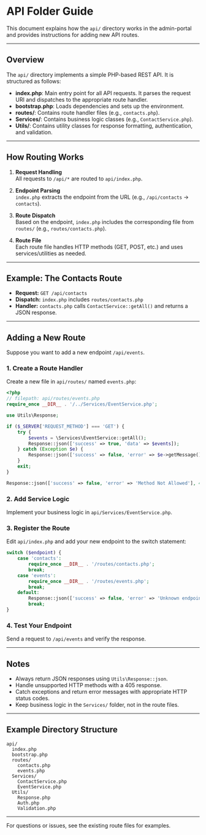 # API Folder Guide

This document explains how the `api/` directory works in the admin-portal and provides instructions for adding new API routes.

---

## Overview

The `api/` directory implements a simple PHP-based REST API. It is structured as follows:

- **index.php**: Main entry point for all API requests. It parses the request URI and dispatches to the appropriate route handler.
- **bootstrap.php**: Loads dependencies and sets up the environment.
- **routes/**: Contains route handler files (e.g., `contacts.php`).
- **Services/**: Contains business logic classes (e.g., `ContactService.php`).
- **Utils/**: Contains utility classes for response formatting, authentication, and validation.

---

## How Routing Works

1. **Request Handling**  
   All requests to `/api/*` are routed to `api/index.php`.

2. **Endpoint Parsing**  
   `index.php` extracts the endpoint from the URL (e.g., `/api/contacts` → `contacts`).

3. **Route Dispatch**  
   Based on the endpoint, `index.php` includes the corresponding file from `routes/` (e.g., `routes/contacts.php`).

4. **Route File**  
   Each route file handles HTTP methods (GET, POST, etc.) and uses services/utilities as needed.

---

## Example: The Contacts Route

- **Request:** `GET /api/contacts`
- **Dispatch:** `index.php` includes `routes/contacts.php`
- **Handler:** `contacts.php` calls `ContactService::getAll()` and returns a JSON response.

---

## Adding a New Route

Suppose you want to add a new endpoint `/api/events`.

### 1. Create a Route Handler

Create a new file in `api/routes/` named `events.php`:

```php
<?php
// filepath: api/routes/events.php
require_once __DIR__ . '/../Services/EventService.php';

use Utils\Response;

if ($_SERVER['REQUEST_METHOD'] === 'GET') {
    try {
        $events = \Services\EventService::getAll();
        Response::json(['success' => true, 'data' => $events]);
    } catch (Exception $e) {
        Response::json(['success' => false, 'error' => $e->getMessage()], 500);
    }
    exit;
}

Response::json(['success' => false, 'error' => 'Method Not Allowed'], 405);
```

### 2. Add Service Logic

Implement your business logic in `api/Services/EventService.php`.

### 3. Register the Route

Edit `api/index.php` and add your new endpoint to the switch statement:

```php
switch ($endpoint) {
    case 'contacts':
        require_once __DIR__ . '/routes/contacts.php';
        break;
    case 'events':
        require_once __DIR__ . '/routes/events.php';
        break;
    default:
        Response::json(['success' => false, 'error' => 'Unknown endpoint.'], 404);
        break;
}
```

### 4. Test Your Endpoint

Send a request to `/api/events` and verify the response.

---

## Notes

- Always return JSON responses using `Utils\Response::json`.
- Handle unsupported HTTP methods with a 405 response.
- Catch exceptions and return error messages with appropriate HTTP status codes.
- Keep business logic in the `Services/` folder, not in the route files.

---

## Example Directory Structure

```
api/
  index.php
  bootstrap.php
  routes/
    contacts.php
    events.php
  Services/
    ContactService.php
    EventService.php
  Utils/
    Response.php
    Auth.php
    Validation.php
```

---

For questions or issues, see the existing route files for examples.